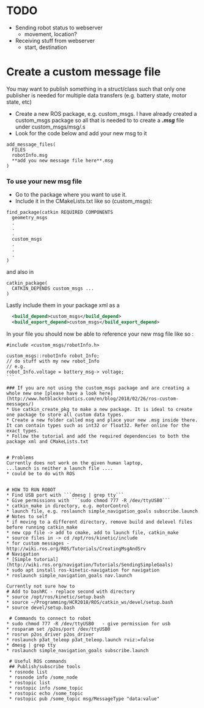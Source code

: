 # TODO
* Sending robot status to webserver
    * movement, location?
* Receiving stuff from webserver
    * start, destination
# Create a custom message file
You may want to publish something in a struct/class such that only one publisher is needed for multiple data transfers (e.g. battery state, motor state, etc)

* Create a new ROS package, e.g. custom_msgs. I have already created a custom_msgs package so all that is needed to to create a ***.msg*** file under custom_msgs/msg/.s
* Look for the code below and add your new msg to it

```
add_message_files(
  FILES
  robotInfo.msg
  **add you new message file here**.msg 
)
```
### To use your new msg file
* Go to the package where you want to use it. 
* Include it in the CMakeLists.txt like so (custom_msgs):
```
find_package(catkin REQUIRED COMPONENTS
  geometry_msgs
  .
  .
  .
  custom_msgs 
  .
  .
  .
)
```
and also in 
```
catkin_package(
  CATKIN_DEPENDS custom_msgs ...
)
```

Lastly include them in your package xml as a
```xml
  <build_depend>custom_msgs</build_depend>
  <build_export_depend>custom_msgs</build_export_depend>
```
In your file you should now be able to reference your new msg file like so :
````
#include <custom_msgs/robotInfo.h>

custom_msgs::robotInfo robot_Info;
// do stuff with my new robot_Info
// e.g.
robot_Info.voltage = battery_msg-> voltage;
```

### If you are not using the custom_msgs package and are creating a whole new one [please have a look here](http://www.hotblackrobotics.com/en/blog/2018/02/26/ros-custom-messages/)
* Use catkin_create_pkg to make a new package. It is ideal to create one package to store all custom data types.
* Create a new folder called msg and place your new .msg inside there. It can contain types such as int32 or float32. Refer online for the exact types.
* Follow the tutorial and add the required dependencies to both the package xml and CMakeLists.txt


# Problems
Currently does not work on the given human laptop, 
...launch is neither a launch file ....
* could be to do with ROS


# HOW TO RUN ROBOT 
* Find USB port with ```dmesg | grep tty```
* Give permissions with ```sudo chmod 777 -R /dev/ttyUSB0```
* catkin_make in directory, e.g. motorControl
* launch file, e.g. roslaunch simple_navigation_goals subscribe.launch
# Notes to self
* if moving to a different directory, remove build and delevel files before running catkin_make
* new cpp file -> add to cmake, add to launch file, catkin_make
* source files in -> cd /opt/ros/kinetic/include
* for custom messages - http://wiki.ros.org/ROS/Tutorials/CreatingMsgAndSrv
# Navigation
* [Simple tutorial](http://wiki.ros.org/navigation/Tutorials/SendingSimpleGoals)
* sudo apt install ros-kinetic-navigation for navigation
* roslaunch simple_navigation_goals nav.launch

Currently not sure how to 
# Add to bashRC - replace second with directory
* source /opt/ros/kinetic/setup.bash
* source ~/Programming/HCR2018/ROS/catkin_ws/devel/setup.bash
* source devel/setup.bash

 # Commands to connect to robot
* sudo chmod 777 -R /dev/ttyUSB0   - give permission for usb
* rosparam set /p2os/port /dev/ttyUSB0 
* rosrun p2os_driver p2os_driver
* roslaunch p3at_teleop p3at_teleop.launch rviz:=false
* dmesg | grep tty
* roslaunch simple_navigation_goals subscribe.launch

 # Useful ROS commands
 ## Publish/subscribe tools
 * rosnode list
 * rosnode info /some_node
 * rostopic list
 * rostopic info /some_topic
 * rostopic echo /some_topic
 * rostopic pub /some_topic msg/MessageType "data:value" 
